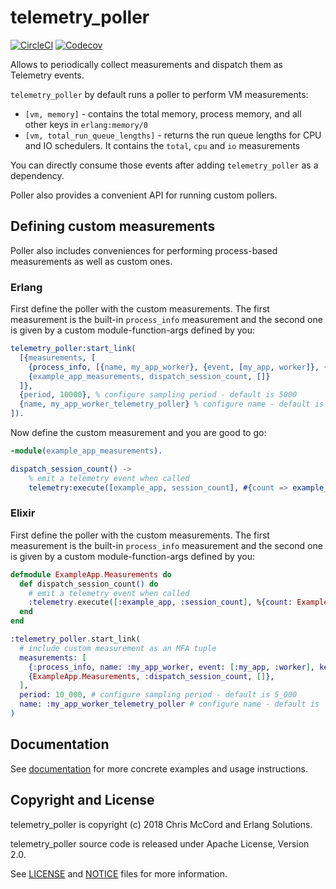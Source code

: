 # telemetry_poller

[![CircleCI](https://circleci.com/gh/beam-telemetry/telemetry_poller.svg?style=svg)](https://circleci.com/gh/beam-telemetry/telemetry_poller)
[![Codecov](https://codecov.io/gh/beam-telemetry/telemetry_poller/branch/master/graphs/badge.svg)](https://codecov.io/gh/beam-telemetry/telemetry_poller/branch/master/graphs/badge.svg)

Allows to periodically collect measurements and dispatch them as Telemetry events.

`telemetry_poller` by default runs a poller to perform VM measurements:

  * `[vm, memory]` - contains the total memory, process memory, and all other keys in `erlang:memory/0`
  * `[vm, total_run_queue_lengths]` - returns the run queue lengths for CPU and IO schedulers. It contains the `total`, `cpu` and `io` measurements

You can directly consume those events after adding `telemetry_poller` as a dependency.

Poller also provides a convenient API for running custom pollers.

## Defining custom measurements

Poller also includes conveniences for performing process-based measurements as well as custom ones.

### Erlang

First define the poller with the custom measurements. The first measurement is the built-in `process_info` measurement and the second one is given by a custom module-function-args defined  by you:

```erlang
telemetry_poller:start_link(
  [{measurements, [
    {process_info, [{name, my_app_worker}, {event, [my_app, worker]}, {keys, [memory, message_queue_len]}]},
    {example_app_measurements, dispatch_session_count, []}
  ]},
  {period, 10000}, % configure sampling period - default is 5000
  {name, my_app_worker_telemetry_poller} % configure name - default is `telemetry_poller`
]).
```

Now define the custom measurement and you are good to go:

```erlang
-module(example_app_measurements).

dispatch_session_count() ->
    % emit a telemetry event when called
    telemetry:execute([example_app, session_count], #{count => example_app:session_count()}, #{}).
```

### Elixir

First define the poller with the custom measurements. The first measurement is the built-in `process_info` measurement and the second one is given by a custom module-function-args defined  by you:

```elixir
defmodule ExampleApp.Measurements do
  def dispatch_session_count() do
    # emit a telemetry event when called
    :telemetry.execute([:example_app, :session_count], %{count: ExampleApp.session_count()}, %{})
  end
end
```

```elixir
:telemetry_poller.start_link(
  # include custom measurement as an MFA tuple
  measurements: [
    {:process_info, name: :my_app_worker, event: [:my_app, :worker], keys: [:message, :message_queue_len]},
    {ExampleApp.Measurements, :dispatch_session_count, []},
  ],
  period: 10_000, # configure sampling period - default is 5_000
  name: :my_app_worker_telemetry_poller # configure name - default is `:telemetry_poller`
)
```

## Documentation

See [documentation](https://hexdocs.pm/telemetry_poller/) for more concrete examples and usage
instructions.

## Copyright and License

telemetry_poller is copyright (c) 2018 Chris McCord and Erlang Solutions.

telemetry_poller source code is released under Apache License, Version 2.0.

See [LICENSE](LICENSE) and [NOTICE](NOTICE) files for more information.
